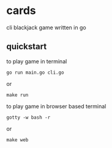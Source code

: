 # cards
cli blackjack game written in go

## quickstart
to play game in terminal
```
go run main.go cli.go 
```
or 
```
make run
```
to play game in browser based terminal
```
gotty -w bash -r
```
or 
```
make web
```